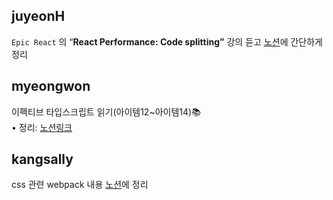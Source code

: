<h2>juyeonH</h2><code>Epic React</code> 의 “<strong>React Performance: Code splitting”</strong> 강의 듣고 <a href="https://mycodeplayground66.notion.site/Code-splitting-d34ca0ab5709454fa0b03e960f8c985e">노션</a>에 간단하게 정리<h2>myeongwon</h2>이펙티브 타입스크립트 읽기(아이템12~아이템14)📚 <br>• 정리: <a href="https://www.notion.so/lighting1/617506b2fad24a97ab36ce50b1cfa508">노션링크</a><h2>kangsally</h2>css 관련 webpack 내용 <a href="https://www.notion.so/Webpack-CSS-90cd8603a84846bebc0acc9dd5921a3e">노션</a>에 정리